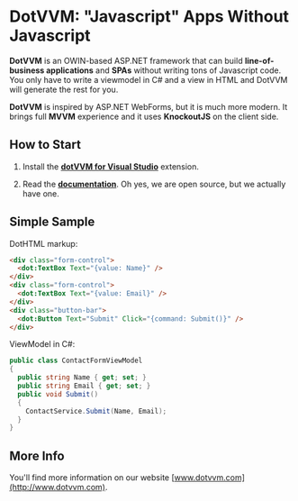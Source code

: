 DotVVM: "Javascript" Apps Without Javascript
============================================

**DotVVM** is an OWIN-based ASP.NET framework that can build **line-of-business applications** and **SPAs** without writing tons of Javascript code. You only have to write a viewmodel in C# and a view in HTML and DotVVM will generate the rest for you.

**DotVVM** is inspired by ASP.NET WebForms, but it is much more modern. It brings full **MVVM** experience and it uses **KnockoutJS** on the client side. 


How to Start
------------

1. Install the **[dotVVM for Visual Studio](http://www.dotvvm.com/Download/Free/DotVVM_Free.vsix)** extension.

2. Read the **[documentation](http://www.dotvvm.com/docs)**. Oh yes, we are open source, but we actually have one. 

Simple Sample
-------------
DotHTML markup: 
```html
<div class="form-control">
  <dot:TextBox Text="{value: Name}" />
</div>
<div class="form-control">
  <dot:TextBox Text="{value: Email}" />
</div>
<div class="button-bar">
  <dot:Button Text="Submit" Click="{command: Submit()}" />
</div>
```

ViewModel in C#:
```C#
public class ContactFormViewModel
{
  public string Name { get; set; }
  public string Email { get; set; }
  public void Submit()
  {
    ContactService.Submit(Name, Email);
  }
}
```


More Info
---------

You'll find more information on our website [www.dotvvm.com](http://www.dotvvm.com).
